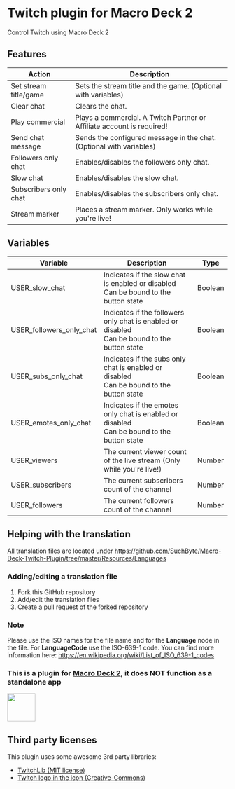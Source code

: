 # Twitch plugin for Macro Deck 2
Control Twitch using Macro Deck 2

## Features
| Action | Description |
| --- | --- |
| Set stream title/game | Sets the stream title and the game. (Optional with variables) |
| Clear chat | Clears the chat. |
| Play commercial | Plays a commercial. A Twitch Partner or Affiliate account is required! |
| Send chat message | Sends the configured message in the chat. (Optional with variables) |
| Followers only chat | Enables/disables the followers only chat. |
| Slow chat | Enables/disables the slow chat. |
| Subscribers only chat | Enables/disables the subscribers only chat. |
| Stream marker | Places a stream marker. Only works while you're live! |

## Variables
| Variable | Description | Type |
| --- | --- | --- |
| USER_slow_chat | Indicates if the slow chat is enabled or disabled<br />Can be bound to the button state | Boolean |
| USER_followers_only_chat | Indicates if the followers only chat is enabled or disabled<br />Can be bound to the button state | Boolean |
| USER_subs_only_chat | Indicates if the subs only chat is enabled or disabled<br />Can be bound to the button state | Boolean |
| USER_emotes_only_chat | Indicates if the emotes only chat is enabled or disabled<br />Can be bound to the button state | Boolean |
| USER_viewers | The current viewer count of the live stream (Only while you're live!) | Number |
| USER_subscribers | The current subscribers count of the channel | Number |
| USER_followers | The current followers count of the channel | Number |

## Helping with the translation
All translation files are located under https://github.com/SuchByte/Macro-Deck-Twitch-Plugin/tree/master/Resources/Languages
### Adding/editing a translation file
1. Fork this GitHub repository
2. Add/edit the translation files
3. Create a pull request of the forked repository
### Note
Please use the ISO names for the file name and for the __Language__ node in the file. For __LanguageCode__ use the ISO-639-1 code. You can find more information here: https://en.wikipedia.org/wiki/List_of_ISO_639-1_codes

### This is a plugin for [Macro Deck 2](https://github.com/SuchByte/Macro-Deck), it does NOT function as a standalone app
<img height="64px" src="https://macrodeck.org/images/works_with_macrodeck2.png" />


## Third party licenses
This plugin uses some awesome 3rd party libraries:
- [TwitchLib (MIT license)](https://github.com/TwitchLib/TwitchLib)
- [Twitch logo in the icon (Creative-Commons)](https://commons.wikimedia.org/wiki/File:Twitch-icon-5.png)
